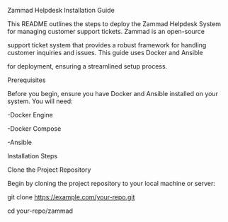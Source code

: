 Zammad Helpdesk Installation Guide

This README outlines the steps to deploy the Zammad Helpdesk System for managing customer support tickets. Zammad is an open-source 

support ticket system that provides a robust framework for handling customer inquiries and issues. This guide uses Docker and Ansible 

for deployment, ensuring a streamlined setup process.

Prerequisites

Before you begin, ensure you have Docker and Ansible installed on your system. You will need:

-Docker Engine

-Docker Compose

-Ansible

Installation Steps

Clone the Project Repository

Begin by cloning the project repository to your local machine or server:

git clone https://example.com/your-repo.git

cd your-repo/zammad

